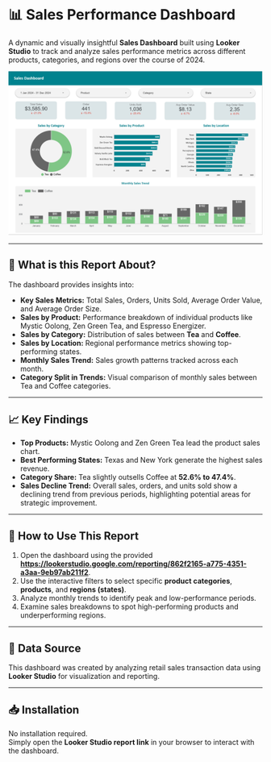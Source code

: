 # 📊 Sales Performance Dashboard

A dynamic and visually insightful **Sales Dashboard** built using **Looker Studio** to track and analyze sales performance metrics across different products, categories, and regions over the course of 2024.

![Sales Dashboard Screenshot](https://github.com/RHchetan/Sales-Dashboard/blob/main/Screenshot%202025-06-14%20155741.png?raw=true)

---

## 📖 What is this Report About?

The dashboard provides insights into:

- **Key Sales Metrics:** Total Sales, Orders, Units Sold, Average Order Value, and Average Order Size.
- **Sales by Product:** Performance breakdown of individual products like Mystic Oolong, Zen Green Tea, and Espresso Energizer.
- **Sales by Category:** Distribution of sales between **Tea** and **Coffee**.
- **Sales by Location:** Regional performance metrics showing top-performing states.
- **Monthly Sales Trend:** Sales growth patterns tracked across each month.
- **Category Split in Trends:** Visual comparison of monthly sales between Tea and Coffee categories.

---

## 📈 Key Findings

- **Top Products:** Mystic Oolong and Zen Green Tea lead the product sales chart.
- **Best Performing States:** Texas and New York generate the highest sales revenue.
- **Category Share:** Tea slightly outsells Coffee at **52.6% to 47.4%**.
- **Sales Decline Trend:** Overall sales, orders, and units sold show a declining trend from previous periods, highlighting potential areas for strategic improvement.

---

## 📂 How to Use This Report

1. Open the dashboard using the provided **https://lookerstudio.google.com/reporting/862f2165-a775-4351-a3aa-9eb97ab211f2**.
2. Use the interactive filters to select specific **product categories**, **products**, and **regions (states)**.
3. Analyze monthly trends to identify peak and low-performance periods.
4. Examine sales breakdowns to spot high-performing products and underperforming regions.

---

## 📌 Data Source

This dashboard was created by analyzing retail sales transaction data using **Looker Studio** for visualization and reporting.

---

## 📥 Installation

No installation required.  
Simply open the **Looker Studio report link** in your browser to interact with the dashboard.

